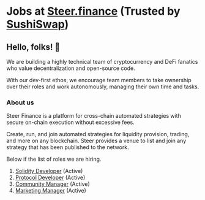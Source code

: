 # Jobs at [Steer.finance](https://steer.finance/) (Trusted by [SushiSwap](https://sushichef.medium.com/introducing-the-sushi-incubator-steer-finance-4c13b947843a))

## Hello, folks! 👋

We are building a highly technical team of cryptocurrency and DeFi fanatics who value decentralization and open-source code.

With our dev-first ethos, we encourage team members to take ownership over their roles and work autonomously, managing their own time and tasks.

### About us
Steer Finance is a platform for cross-chain automated strategies with secure on-chain execution without excessive fees.

Create, run, and join automated strategies for liquidity provision, trading, and more on any blockchain. Steer provides a venue to list and join any strategy that has been published to the network.

Below if the list of roles we are hiring.

1. [Solidity Developer](https://github.com/SteerProtocol/Careers/blob/main/Solidity-developer.md) (Active)
2. [Protocol Developer](https://github.com/SteerProtocol/Careers/blob/main/Protocol-developer.md) (Active)
3. [Community Manager](https://github.com/SteerProtocol/Careers/blob/main/Community-developer.md) (Active)
4. [Marketing Manager](https://github.com/SteerProtocol/Careers/blob/main/Marketing-developer.md) (Active)
